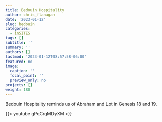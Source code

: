 ```yaml
---
title: Bedouin Hospitality
author: chris_flanagan
date: '2023-01-12'
slug: bedouin
categories:
  - inSITES
tags: []
subtitle: ''
summary: ''
authors: []
lastmod: '2023-01-12T08:57:58-06:00'
featured: no
image:
  caption: ''
  focal_point: ''
  preview_only: no
projects: []
weight: 180
---
```


Bedouin Hospitality reminds us of Abraham and Lot in Genesis 18 and 19.

{{< youtube gPqCrqMDyXM >}}

